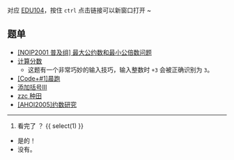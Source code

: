 对应 [EDU104](/p/EDU104)，按住 `ctrl` 点击链接可以新窗口打开 ~

## 题单

- [[NOIP2001 普及组] 最大公约数和最小公倍数问题](https://www.luogu.com.cn/problem/P1029)
- [计算分数](https://www.luogu.com.cn/problem/P1572)
  - 这题有一个非常巧妙的输入技巧，输入整数时 `+3` 会被正确识别为 `3`。
- [[Code+#1]晨跑](https://www.luogu.com.cn/problem/P4057)
- [添加括号III](https://www.luogu.com.cn/problem/P2651)
- [zzc 种田](https://www.luogu.com.cn/problem/P2660)
- [[AHOI2005]约数研究](https://www.luogu.com.cn/problem/P1403)

------

1. 看完了 ？
{{ select(1) }}
- 是的！
- 没有。